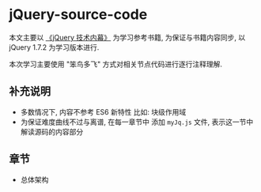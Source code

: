 # jQuery-source-code

本文主要以 [《jQuery 技术内幕》](https://www.amazon.cn/dp/B00J2197XE/ref=sr_1_1?__mk_zh_CN=%E4%BA%9A%E9%A9%AC%E9%80%8A%E7%BD%91%E7%AB%99&keywords=%E3%80%8AjQuery+%E6%8A%80%E6%9C%AF%E5%86%85%E5%B9%95%E3%80%8B&qid=1584927985&sr=8-1) 为学习参考书籍, 为保证与书籍内容同步, 以 jQuery 1.7.2 为学习版本进行.

本次学习主要使用 "笨鸟多飞" 方式对相关节点代码进行逐行注释理解.

## 补充说明

- 多数情况下, 内容不参考 ES6 新特性 比如: 块级作用域
- 为保证难度曲线不过与离谱, 在每一章节中 添加 `myJq.js` 文件, 表示这一节中解读源码的内容部分

## 章节

- 总体架构
